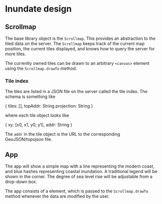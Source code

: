 # Inundate design

## Scrollmap

The base library object is the `Scrollmap`. This provides an abstraction to the tiled data on the server. The `Scrollmap` keeps track of the current map position, the current tiles displayed, and knows how to query the server for more tiles.

The currently owned tiles can be drawn to an arbitrary `<canvas>` element using the `Scrollmap.drawTo` method.

### Tile index

The tiles are listed in a JSON file on the server called the tile index. The schema is something like

  {
    tiles: [<list of tile objects>],
    topAddr: String
    projection: String
  }

where each tile object looks like

  {
    xy: [x0, x1, y0, y1],
    addr: String
   }

The `addr` in the tile object is the URL to the corresponding GeoJSON/topojson file.


## App

The app will show a simple map with a line representing the modern coast, and blue hashes representing coastal inundation. A traditional legend will be shown in the corner. The degree of sea level rise will be adjustable from a drop-down box.

The app consists of a <canvas> element, which is passed to the `Scrollmap.drawTo` method whenever the data are modified by the user.

